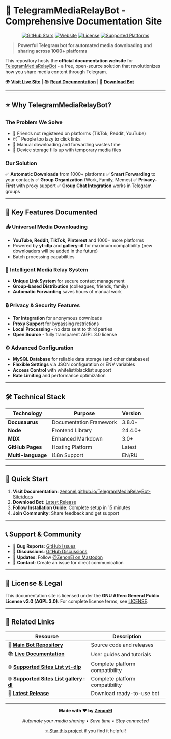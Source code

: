 # 🚀 TelegramMediaRelayBot - Comprehensive Documentation Site

<div align="center">

[![GitHub Stars](https://img.shields.io/github/stars/ZenonEl/TelegramMediaRelayBot?style=for-the-badge&logo=github&color=yellow)](https://github.com/ZenonEl/TelegramMediaRelayBot)
[![Website](https://img.shields.io/website?style=for-the-badge&url=https%3A%2F%2Fzenonel.github.io%2FTelegramMediaRelayBot-Site%2F)](https://zenonel.github.io/TelegramMediaRelayBot-Site/)
[![License](https://img.shields.io/github/license/ZenonEl/TelegramMediaRelayBot?style=for-the-badge&color=blue)](https://github.com/ZenonEl/TelegramMediaRelayBot-Site/blob/main/LICENSE)
[![Supported Platforms](https://img.shields.io/badge/Platforms-1000%2B-brightgreen?style=for-the-badge)](https://zenonel.github.io/TelegramMediaRelayBot-Site/docs/)

</div>

> **Powerful Telegram bot for automated media downloading and sharing across 1000+ platforms**

This repository hosts the **official documentation website** for [TelegramMediaRelayBot](https://github.com/ZenonEl/TelegramMediaRelayBot) - a free, open-source solution that revolutionizes how you share media content through Telegram.

🌍 **[Visit Live Site](https://zenonel.github.io/TelegramMediaRelayBot-Site/)** | 📚 **[Read Documentation](https://zenonel.github.io/TelegramMediaRelayBot-Site/docs/)** | 🔗 **[Download Bot](https://github.com/ZenonEl/TelegramMediaRelayBot/releases/latest)**

---

## ⭐ Why TelegramMediaRelayBot?

### The Problem We Solve
- 🚫 Friends not registered on platforms (TikTok, Reddit, YouTube)
- 😴 People too lazy to click links
- 📱 Manual downloading and forwarding wastes time
- 💾 Device storage fills up with temporary media files

### Our Solution
✅ **Automatic Downloads** from 1000+ platforms
✅ **Smart Forwarding** to your contacts
✅ **Group Organization** (Work, Family, Memes)
✅ **Privacy-First** with proxy support
✅ **Group Chat Integration** works in Telegram groups

---

## 🌟 Key Features Documented

### 📥 Universal Media Downloading
- **YouTube, Reddit, TikTok, Pinterest** and 1000+ more platforms
- Powered by **yt-dlp** and **gallery-dl** for maximum compatibility (new downloaders will be added in the future)
- Batch processing capabilities

### 🤖 Intelligent Media Relay System
- **Unique Link System** for secure contact management
- **Group-based Distribution** (colleagues, friends, family)
- **Automatic Forwarding** saves hours of manual work

### 🔒 Privacy & Security Features
- **Tor Integration** for anonymous downloads
- **Proxy Support** for bypassing restrictions
- **Local Processing** - no data sent to third parties
- **Open Source** - fully transparent AGPL 3.0 license

### ⚙️ Advanced Configuration
- **MySQL Database** for reliable data storage (and other databases)
- **Flexible Settings** via JSON configuration or ENV variables
- **Access Control** with whitelist/blacklist support
- **Rate Limiting** and performance optimization

---

## 🛠️ Technical Stack

| Technology | Purpose | Version |
|------------|---------|---------|
| **Docusaurus** | Documentation Framework | 3.8.0+ |
| **Node** | Frontend Library | 24.4.0+ |
| **MDX** | Enhanced Markdown | 3.0+ |
| **GitHub Pages** | Hosting Platform | Latest |
| **Multi-language** | i18n Support | EN/RU |

---

## 🚀 Quick Start

1. **Visit Documentation**: [zenonel.github.io/TelegramMediaRelayBot-Site/docs](https://zenonel.github.io/TelegramMediaRelayBot-Site/docs/)
2. **Download Bot**: [Latest Release](https://github.com/ZenonEl/TelegramMediaRelayBot/releases/latest)
3. **Follow Installation Guide**: Complete setup in 15 minutes
4. **Join Community**: Share feedback and get support

---

## 📞 Support & Community

- 🐛 **Bug Reports**: [GitHub Issues](https://github.com/ZenonEl/TelegramMediaRelayBot/issues)
- 💬 **Discussions**: [GitHub Discussions](https://github.com/ZenonEl/TelegramMediaRelayBot/discussions)
- 🐘 **Updates**: Follow [@ZenonEl on Mastodon](https://lor.sh/@ZenonEl)
- 📧 **Contact**: Create an issue for direct communication

---

## 📜 License & Legal

This documentation site is licensed under the **GNU Affero General Public License v3.0 (AGPL 3.0)**.
For complete license terms, see [LICENSE](https://github.com/ZenonEl/TelegramMediaRelayBot-Site/blob/main/LICENSE).

---

## 🔗 Related Links

| Resource | Description |
|----------|-------------|
| 🤖 **[Main Bot Repository](https://github.com/ZenonEl/TelegramMediaRelayBot)** | Source code and releases |
| 📚 **[Live Documentation](https://zenonel.github.io/TelegramMediaRelayBot-Site/)** | User guides and tutorials |
| 🌐 **[Supported Sites List yt-dlp](https://github.com/yt-dlp/yt-dlp/blob/master/supportedsites.md)** | Complete platform compatibility |
| 🌐 **[Supported Sites List gallery-dl](https://github.com/mikf/gallery-dl/blob/master/docs/supportedsites.md)** | Complete platform compatibility |
| 💾 **[Latest Release](https://github.com/ZenonEl/TelegramMediaRelayBot/releases/latest)** | Download ready-to-use bot |

---

<div align="center">

**Made with ❤️ by [ZenonEl](https://github.com/ZenonEl)**

*Automate your media sharing • Save time • Stay connected*

[⭐ Star this project](https://github.com/ZenonEl/TelegramMediaRelayBot) if you find it helpful!

</div>
